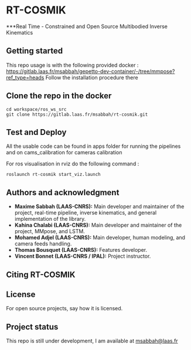 # RT-COSMIK
***Real Time - Constrained and Open Source Multibodied Inverse Kinematics

## Getting started

This repo usage is with the following provided docker : https://gitlab.laas.fr/msabbah/gepetto-dev-container/-/tree/mmpose?ref_type=heads
Follow the installation procedure there

## Clone the repo in the docker 
```
cd workspace/ros_ws_src
git clone https://gitlab.laas.fr/msabbah/rt-cosmik.git
```

## Test and Deploy
All the usable code can be found in apps folder for running the pipelines and on cams_calibration for cameras calibration

For ros visualisation in rviz do the following command : 

```
roslaunch rt-cosmik start_viz.launch
```

## Authors and acknowledgment

- **Maxime Sabbah (LAAS-CNRS):** Main developer and maintainer of the project, real-time pipeline, inverse kinematics, and general implementation of the library.
- **Kahina Chalabi (LAAS-CNRS):** Main developer and maintainer of the project, MMpose, and LSTM.
- **Mohamed Adjel (LAAS-CNRS):** Main developer, human modeling, and camera feeds handling.
- **Thomas Bousquet (LAAS-CNRS):** Features developer.
- **Vincent Bonnet (LAAS-CNRS / IPAL):** Project instructor.


## Citing RT-COSMIK


## License
For open source projects, say how it is licensed.

## Project status
This repo is still under development, I am available at msabbah@laas.fr
